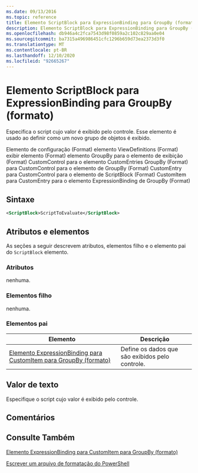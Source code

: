 ```yaml
---
ms.date: 09/13/2016
ms.topic: reference
title: Elemento ScriptBlock para ExpressionBinding para GroupBy (formato)
description: Elemento ScriptBlock para ExpressionBinding para GroupBy (formato)
ms.openlocfilehash: db946a4c2fca7543d98f0859a2c102c829aa0e04
ms.sourcegitcommit: ba7315a496986451cfc1296b659d73ea2373d3f0
ms.translationtype: MT
ms.contentlocale: pt-BR
ms.lasthandoff: 12/10/2020
ms.locfileid: "92665267"
---
```

# <a name="scriptblock-element-for-expressionbinding-for-groupby-format"></a>Elemento ScriptBlock para ExpressionBinding para GroupBy (formato)

Especifica o script cujo valor é exibido pelo controle. Esse elemento é usado ao definir como um novo grupo de objetos é exibido.

Elemento de configuração (Format) elemento ViewDefinitions (Format) exibir elemento (Format) elemento GroupBy para o elemento de exibição (Format) CustomControl para o elemento CustomEntries GroupBy (Format) para CustomControl para o elemento de GroupBy (Format) CustomEntry para CustomControl para o elemento de ScriptBlock (Format) CustomItem para CustomEntry para o elemento ExpressionBinding de GroupBy (Format)

## <a name="syntax"></a>Sintaxe

```xml
<ScriptBlock>ScriptToEvaluate</ScriptBlock>
```

## <a name="attributes-and-elements"></a>Atributos e elementos

As seções a seguir descrevem atributos, elementos filho e o elemento pai do `ScriptBlock` elemento.

### <a name="attributes"></a>Atributos

nenhuma.

### <a name="child-elements"></a>Elementos filho

nenhuma.

### <a name="parent-elements"></a>Elementos pai

|Elemento|Descrição|
|-------------|-----------------|
|[Elemento ExpressionBinding para CustomItem para GroupBy (formato)](./expressionbinding-element-for-customitem-for-groupby-format.md)|Define os dados que são exibidos pelo controle.|

## <a name="text-value"></a>Valor de texto

Especifique o script cujo valor é exibido pelo controle.

## <a name="remarks"></a>Comentários

## <a name="see-also"></a>Consulte Também

[Elemento ExpressionBinding para CustomItem para GroupBy (formato)](./expressionbinding-element-for-customitem-for-groupby-format.md)

[Escrever um arquivo de formatação do PowerShell](./writing-a-powershell-formatting-file.md)
